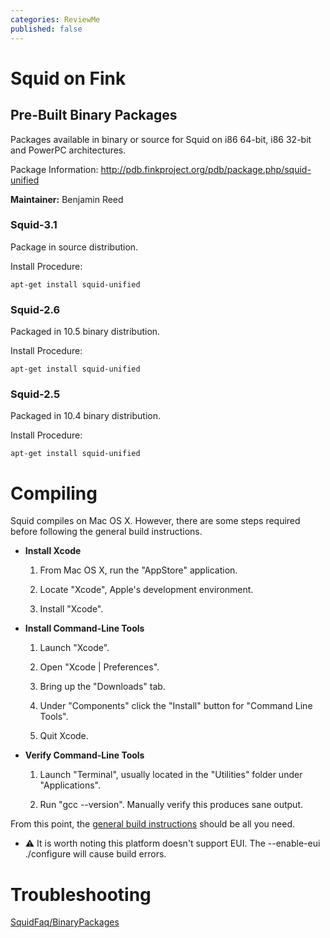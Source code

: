 ```yaml
---
categories: ReviewMe
published: false
---
```

# Squid on Fink

## Pre-Built Binary Packages

Packages available in binary or source for Squid on i86 64-bit, i86
32-bit and PowerPC architectures.

Package Information:
<http://pdb.finkproject.org/pdb/package.php/squid-unified>

**Maintainer:** Benjamin Reed

### Squid-3.1

Package in source distribution.

Install Procedure:

    apt-get install squid-unified

### Squid-2.6

Packaged in 10.5 binary distribution.

Install Procedure:

    apt-get install squid-unified

### Squid-2.5

Packaged in 10.4 binary distribution.

Install Procedure:

    apt-get install squid-unified

# Compiling

Squid compiles on Mac OS X. However, there are some steps required
before following the general build instructions.

  - **Install Xcode**
    
    1.  From Mac OS X, run the "AppStore" application.
    
    2.  Locate "Xcode", Apple's development environment.
    
    3.  Install "Xcode".

  - **Install Command-Line Tools**
    
    1.  Launch "Xcode".
    
    2.  Open "Xcode | Preferences".
    
    3.  Bring up the "Downloads" tab.
    
    4.  Under "Components" click the "Install" button for "Command Line
        Tools".
    
    5.  Quit Xcode.

  - **Verify Command-Line Tools**
    
    1.  Launch "Terminal", usually located in the "Utilities" folder
        under "Applications".
    
    2.  Run "gcc --version". Manually verify this produces sane output.

From this point, the [general build
instructions](/SquidFaq/CompilingSquid#How_do_I_compile_Squid.3F)
should be all you need.

  - :warning:
    It is worth noting this platform doesn't support EUI. The
    --enable-eui ./configure will cause build errors.

# Troubleshooting


[SquidFaq/BinaryPackages](/SquidFaq/BinaryPackages)
